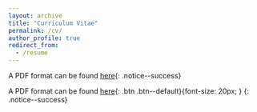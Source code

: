 ```yaml
---
layout: archive
title: "Curriculum Vitae"
permalink: /cv/
author_profile: true
redirect_from:
  - /resume
---
```

<!--
哈哈我是注释，不会在浏览器中显示。
<p>A PDF format can be found <a href='https://github.com/TsingQAQ/TsingQAQ.github.io/blob/master/files/CV_Jixiang_Qing.pdf'><font color="blue">here</font></a></p>
-->
A PDF format can be found <span style="color:#337FE5;"><a class="ke-insertfile" href="/files/CV_Jixiang_Qing.pdf" target="_blank"><a class="ke-insertfile" href="/files/CV_Jixiang_Qing.pdf" target="_blank">here</a></a></span>{: .notice--success}

A PDF format can be found [here](/files/CV_Jixiang_Qing.pdf){: .btn .btn--default}{font-size: 20px; }
{: .notice--success}
